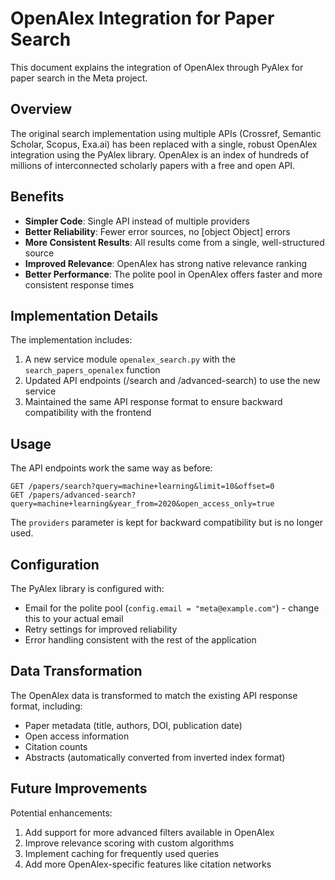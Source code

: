 # OpenAlex Integration for Paper Search

This document explains the integration of OpenAlex through PyAlex for paper search in the Meta project.

## Overview

The original search implementation using multiple APIs (Crossref, Semantic Scholar, Scopus, Exa.ai) has been replaced with a single, robust OpenAlex integration using the PyAlex library. OpenAlex is an index of hundreds of millions of interconnected scholarly papers with a free and open API.

## Benefits

- **Simpler Code**: Single API instead of multiple providers
- **Better Reliability**: Fewer error sources, no [object Object] errors
- **More Consistent Results**: All results come from a single, well-structured source
- **Improved Relevance**: OpenAlex has strong native relevance ranking
- **Better Performance**: The polite pool in OpenAlex offers faster and more consistent response times

## Implementation Details

The implementation includes:

1. A new service module `openalex_search.py` with the `search_papers_openalex` function
2. Updated API endpoints (/search and /advanced-search) to use the new service
3. Maintained the same API response format to ensure backward compatibility with the frontend

## Usage

The API endpoints work the same way as before:

```
GET /papers/search?query=machine+learning&limit=10&offset=0
GET /papers/advanced-search?query=machine+learning&year_from=2020&open_access_only=true
```

The `providers` parameter is kept for backward compatibility but is no longer used.

## Configuration

The PyAlex library is configured with:

- Email for the polite pool (`config.email = "meta@example.com"`) - change this to your actual email
- Retry settings for improved reliability
- Error handling consistent with the rest of the application

## Data Transformation

The OpenAlex data is transformed to match the existing API response format, including:

- Paper metadata (title, authors, DOI, publication date)
- Open access information
- Citation counts
- Abstracts (automatically converted from inverted index format)

## Future Improvements

Potential enhancements:

1. Add support for more advanced filters available in OpenAlex
2. Improve relevance scoring with custom algorithms
3. Implement caching for frequently used queries
4. Add more OpenAlex-specific features like citation networks
